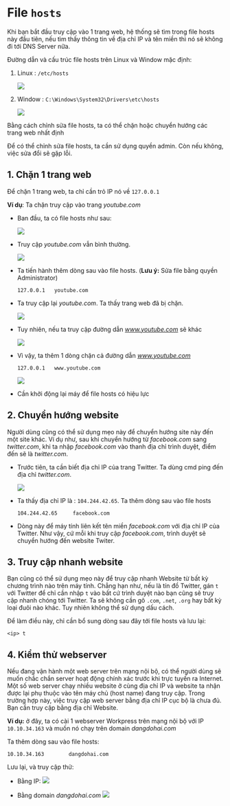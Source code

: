 # File `hosts`

Khi bạn bắt đầu truy cập vào 1 trang web, hệ thống sẽ tìm trong file hosts này đầu tiên, nếu tìm thấy thông tin về địa chỉ IP và tên miền thì nó sẽ không đi tới DNS Server nữa.

Đường dẫn và cấu trúc file hosts trên Linux và Window mặc định:
1. Linux : `/etc/hosts`

    <img src="..\images\Screenshot_40.png">

2. Window : `C:\Windows\System32\Drivers\etc\hosts`

    <img src="..\images\Screenshot_41.png">

Bằng cách chỉnh sửa file hosts, ta có thể chặn hoặc chuyển hướng các trang web nhất định

Để có thể chỉnh sửa file hosts, ta cần sử dụng quyền admin. Còn nếu không, việc sửa đổi sẽ gặp lỗi.

## 1. Chặn 1 trang web
Để chặn 1 trang web, ta chỉ cần trỏ IP nó về `127.0.0.1`

**Ví dụ**: Ta chặn truy cập vào trang *youtube.com*
- Ban đầu, ta có file hosts như sau:

    <img src="..\images\Screenshot_41.png">

- Truy cập *youtube.com* vẫn bình thường.

    <img src="..\images\Screenshot_42.png">

- Ta tiến hành thêm dòng sau vào file hosts. (**Lưu ý:** Sửa file bằng quyền Administrator)
    ```
    127.0.0.1   youtube.com
    ```

- Ta truy cập lại *youtube.com*. Ta thấy trang web đã bị chặn.

    <img src="..\images\Screenshot_43.png">

- Tuy nhiên, nếu ta truy cập đường dẫn *www.youtube.com* sẽ khác

    <img src="..\images\Screenshot_42.png">

- Vì vậy, ta thêm 1 dòng chặn cả đường dẫn *www.youtube.com*
    ```
    127.0.0.1   www.youtube.com
    ```

    <img src="..\images\Screenshot_44.png">

- Cần khởi động lại máy để file hosts có hiệu lực

## 2. Chuyển hướng website
Người dùng cũng có thể sử dụng mẹo này để chuyển hướng site này đến một site khác. Ví dụ như, sau khi chuyển hướng từ *facebook.com* sang *twitter.com*, khi ta nhập *facebook.com* vào thanh địa chỉ trình duyệt, điểm đến sẽ là *twitter.com*.

- Trước tiên, ta cần biết địa chỉ IP của trang Twitter. Ta dùng cmd ping đến địa chỉ *twitter.com*.

    <img src="..\images\Screenshot_46.png">

- Ta thấy địa chỉ IP là : `104.244.42.65`. Ta thêm dòng sau vào file hosts
    ```
    104.244.42.65     facebook.com
    ```

- Dòng này để máy tính liên kết tên miền *facebook.com* với địa chỉ IP của Twitter. Như vậy, cứ mỗi khi truy cập *facebook.com*, trình duyệt sẽ chuyển hướng đến website Twiter.


## 3. Truy cập nhanh website
Bạn cũng có thể sử dụng mẹo này để truy cập nhanh Website từ bất kỳ chương trình nào trên máy tính. Chẳng hạn như, nếu là tín đồ Twitter, gán `t` với Twitter để chỉ cần nhập `t` vào bất cứ trình duyệt nào bạn cũng sẽ truy cập nhanh chóng tới Twitter. Ta sẽ không cần gõ `.com`, `.net`, `.org` hay bất kỳ loại đuôi nào khác. Tuy nhiên không thể sử dụng dấu cách.

Để làm điều này, chỉ cần bổ sung dòng sau đây tới file hosts và lưu lại:
```
<ip> t
```

## 4. Kiểm thử webserver
Nếu đang vận hành một web server trên mạng nội bộ, có thể người dùng sẽ muốn chắc chắn server hoạt động chính xác trước khi trực tuyến ra Internet. Một số web server chạy nhiều website ở cùng địa chỉ IP và website ta nhận được lại phụ thuộc vào tên máy chủ (host name) đang truy cập. Trong trường hợp này, việc truy cập web server bằng địa chỉ IP cục bộ là chưa đủ. Bạn cần truy cập bằng địa chỉ Website.

**Ví dụ:** ở đây, ta có cài 1 webserver Workpress trên mạng nội bộ với IP `10.10.34.163` và muốn nó chạy trên domain *dangdohai.com*

Ta thêm dòng sau vào file hosts:
```
10.10.34.163        dangdohai.com
```

Lưu lại, và truy cập thử:
- Bằng IP:
    <img src="..\images\Screenshot_47.png">

- Bằng domain *dangdohai.com*
    <img src="..\images\Screenshot_45.png">